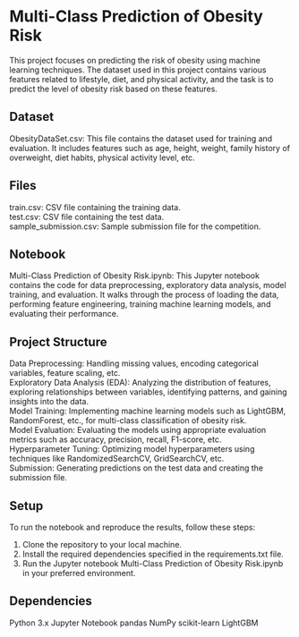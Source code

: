 # Multi-Class Prediction of Obesity Risk
This project focuses on predicting the risk of obesity using machine learning techniques. The dataset used in this project contains various features related to lifestyle, diet, and physical activity, and the task is to predict the level of obesity risk based on these features.

## Dataset
ObesityDataSet.csv: This file contains the dataset used for training and evaluation. It includes features such as age, height, weight, family history of overweight, diet habits, physical activity level, etc.

## Files
train.csv: CSV file containing the training data.\
test.csv: CSV file containing the test data.\
sample_submission.csv: Sample submission file for the competition.

## Notebook
Multi-Class Prediction of Obesity Risk.ipynb: This Jupyter notebook contains the code for data preprocessing, exploratory data analysis, model training, and evaluation. It walks through the process of loading the data, performing feature engineering, training machine learning models, and evaluating their performance.

## Project Structure
Data Preprocessing: Handling missing values, encoding categorical variables, feature scaling, etc.\
Exploratory Data Analysis (EDA): Analyzing the distribution of features, exploring relationships between variables, identifying patterns, and gaining insights into the data.\
Model Training: Implementing machine learning models such as LightGBM, RandomForest, etc., for multi-class classification of obesity risk.\
Model Evaluation: Evaluating the models using appropriate evaluation metrics such as accuracy, precision, recall, F1-score, etc.\
Hyperparameter Tuning: Optimizing model hyperparameters using techniques like RandomizedSearchCV, GridSearchCV, etc.\
Submission: Generating predictions on the test data and creating the submission file.

## Setup
To run the notebook and reproduce the results, follow these steps:
1. Clone the repository to your local machine.
2. Install the required dependencies specified in the requirements.txt file.
3. Run the Jupyter notebook Multi-Class Prediction of Obesity Risk.ipynb in your preferred environment.

## Dependencies
Python 3.x
Jupyter Notebook
pandas
NumPy
scikit-learn
LightGBM
